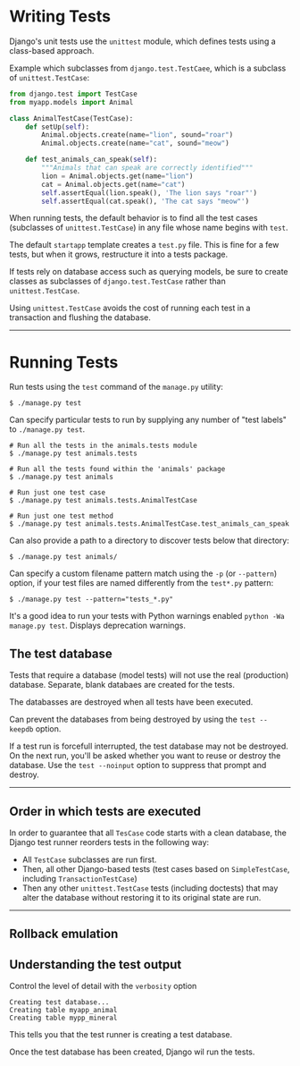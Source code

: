 # Writing Tests

Django's unit tests use the `unittest` module, which defines tests using a class-based approach.

Example which subclasses from `django.test.TestCaee`, which is a subclass of `unittest.TestCase`:

```py
from django.test import TestCase
from myapp.models import Animal

class AnimalTestCase(TestCase):
    def setUp(self):
        Animal.objects.create(name="lion", sound="roar")
        Animal.objects.create(name="cat", sound="meow")

    def test_animals_can_speak(self):
        """Animals that can speak are correctly identified"""
        lion = Animal.objects.get(name="lion")
        cat = Animal.objects.get(name="cat")
        self.assertEqual(lion.speak(), 'The lion says "roar"')
        self.assertEqual(cat.speak(), 'The cat says "meow"')
```

When running tests, the default behavior is to find all the
test cases (subclasses of `unittest.TestCase`) in any file 
whose name begins with `test`.

The default `startapp` template creates a `test.py` file. This is fine for a few tests, but when it grows, restructure it
into a tests package.

If tests rely on database access such as querying models, be sure to create classes as subclasses of 
`django.test.TestCase` rather than `unittest.TestCase`.

Using `unittest.TestCase` avoids the cost of running each test in a transaction and flushing the database.

---

# Running Tests

Run tests using the `test` command of the `manage.py` utility:

    $ ./manage.py test

Can specify particular tests to run by supplying any number of "test labels" to `./manage.py test`.

```
# Run all the tests in the animals.tests module
$ ./manage.py test animals.tests

# Run all the tests found within the 'animals' package
$ ./manage.py test animals

# Run just one test case
$ ./manage.py test animals.tests.AnimalTestCase

# Run just one test method
$ ./manage.py test animals.tests.AnimalTestCase.test_animals_can_speak
```

Can also provide a path to a directory to discover tests below that directory:

    $ ./manage.py test animals/

Can specify a custom filename pattern match using the `-p` (or `--pattern`) option, if your test files are named 
differently from the `test*.py` pattern:

    $ ./manage.py test --pattern="tests_*.py"


It's a good idea to run your tests with Python warnings enabled `python -Wa manage.py test`. Displays deprecation warnings.

## The test database

Tests that require a database (model tests) will not use the real (production) database. Separate, blank databaes are
created for the tests.

The databasses are destroyed when all tests have been executed.

Can prevent the databases from being destroyed by using the `test --keepdb` option.

If a test run is forcefull interrupted, the test database may not be destroyed. On the next run, you'll be asked whether 
you want to reuse or destroy the database. Use the `test --noinput` option to suppress that prompt and destroy.

---

## Order in which tests are executed

In order to guarantee that all `TesCase` code starts with a
clean database, the Django test runner reorders tests in the
following way:

* All `TestCase` subclasses are run first.
* Then, all other Django-based tests (test cases based on `SimpleTestCase`, including `TransactionTestCase`)
* Then any other `unittest.TestCase` tests (including doctests) that may alter the database without restoring it to its
original state are run.

---

## Rollback emulation

## Understanding the test output

Control the level of detail with the `verbosity` option 

    Creating test database...
    Creating table myapp_animal
    Creating table mypp_mineral

This tells you that the test runner is creating a test database.

Once the test database has been created, Django wil run the tests.
